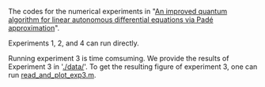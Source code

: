 The codes for the numerical experiments in "[An improved quantum algorithm for linear autonomous differential equations via Padé approximation](https://arxiv.org/abs/2504.06948)".

Experiments 1, 2, and 4 can run directly. 

Running experiment 3 is time comsuming. We provide the results of Experiment 3 in '[./data/](./main/data/)'. To get the resulting figure of experiment 3, one can run [read_and_plot_exp3.m](./read_and_plot_exp3.m).


